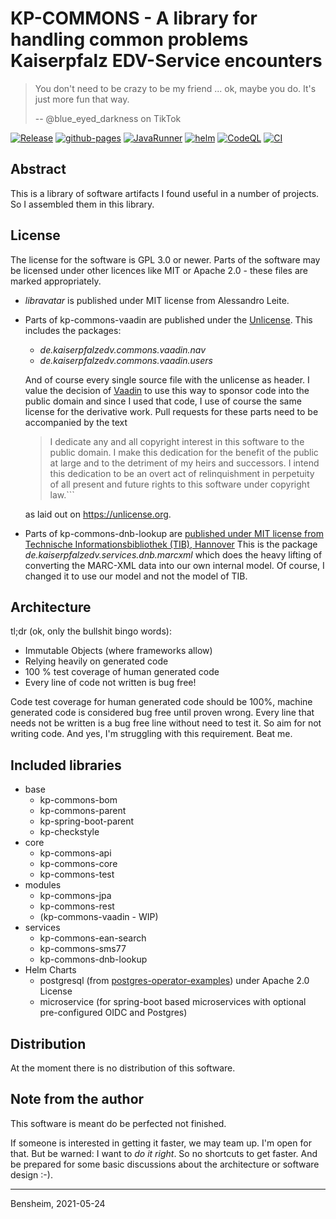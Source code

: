 # KP-COMMONS - A library for handling common problems Kaiserpfalz EDV-Service encounters

> You don't need to be crazy to be my friend ... ok, maybe you do. It's just more fun that way.
>
> -- @blue_eyed_darkness on TikTok

[![Release](https://github.com/KaiserpfalzEDV/kp-commons/actions/workflows/release.yml/badge.svg)](https://github.com/KaiserpfalzEDV/kp-commons/actions/workflows/release.yml)
[![github-pages](https://github.com/KaiserpfalzEDV/kp-commons/actions/workflows/github-pages.yml/badge.svg)](https://github.com/KaiserpfalzEDV/kp-commons/actions/workflows/github-pages.yml)
[![JavaRunner](https://github.com/KaiserpfalzEDV/kp-commons/actions/workflows/build-and-publish-java-runner-to-quay.yml/badge.svg)](https://github.com/KaiserpfalzEDV/kp-commons/actions/workflows/build-and-publish-java-runner-to-quay.yml)
[![helm](https://github.com/KaiserpfalzEDV/kp-commons/actions/workflows/publish-helm-webserice.yml/badge.svg)](https://github.com/KaiserpfalzEDV/kp-commons/actions/workflows/publish-helm-webserice.yml)
[![CodeQL](https://github.com/KaiserpfalzEDV/kp-commons/actions/workflows/codeql-analysis.yml/badge.svg)](https://github.com/KaiserpfalzEDV/kp-commons/actions/workflows/codeql-analysis.yml)
[![CI](https://github.com/KaiserpfalzEDV/kp-commons/actions/workflows/ci.yml/badge.svg)](https://github.com/KaiserpfalzEDV/kp-commons/actions/workflows/ci.yml)

## Abstract

This is a library of software artifacts I found useful in a number of projects.
So I assembled them in this library.

## License

The license for the software is GPL 3.0 or newer.
Parts of the software may be licensed under other licences like MIT or Apache 2.0 - these files are marked appropriately.

* _libravatar_ is published under MIT license from Alessandro Leite.
* Parts of kp-commons-vaadin are published under the [Unlicense](https://unlicense.org).
  This includes the packages:
  * _de.kaiserpfalzedv.commons.vaadin.nav_
  * _de.kaiserpfalzedv.commons.vaadin.users_

  And of course every single source file with the unlicense as header.
  I value the decision of [Vaadin](https://vaadin.com) to use this way to sponsor code into the public domain and since I used that code, I use of course the same license for the derivative work.
  Pull requests for these parts need to be accompanied by the text

  > I dedicate any and all copyright interest in this software to the
  > public domain. I make this dedication for the benefit of the public at
  > large and to the detriment of my heirs and successors. I intend this
  > dedication to be an overt act of relinquishment in perpetuity of all
  > present and future rights to this software under copyright law.```

  as laid out on https://unlicense.org.
* Parts of kp-commons-dnb-lookup are [published under MIT license from Technische Informationsbibliothek (TIB), Hannover](https://github.com/TIBHannover/library-profile-service)
  This is the package _de.kaiserpfalzedv.services.dnb.marcxml_ which does the heavy lifting of converting the MARC-XML data into our own internal model.
  Of course, I changed it to use our model and not the model of TIB.

## Architecture

tl;dr (ok, only the bullshit bingo words):

* Immutable Objects (where frameworks allow)
* Relying heavily on generated code
* 100 % test coverage of human generated code
* Every line of code not written is bug free!

Code test coverage for human generated code should be 100%, machine generated code is considered bug free until proven wrong.
Every line that needs not be written is a bug free line without need to test it.
So aim for not writing code.
And yes, I'm struggling with this requirement.
Beat me.

## Included libraries

* base
  * kp-commons-bom
  * kp-commons-parent
  * kp-spring-boot-parent
  * kp-checkstyle
* core
  * kp-commons-api
  * kp-commons-core
  * kp-commons-test
* modules
  * kp-commons-jpa
  * kp-commons-rest
  * (kp-commons-vaadin - WIP)
* services
  * kp-commons-ean-search
  * kp-commons-sms77
  * kp-commons-dnb-lookup
* Helm Charts
  * postgresql (from [postgres-operator-examples](https://github.com/CrunchyData/postgres-operator-examples.git)) under Apache 2.0 License
  * microservice (for spring-boot based microservices with optional pre-configured OIDC and Postgres)

## Distribution

At the moment there is no distribution of this software.

## Note from the author

This software is meant do be perfected not finished.

If someone is interested in getting it faster, we may team up.
I'm open for that.
But be warned: I want to _do it right_.
So no shortcuts to get faster.
And be prepared for some basic discussions about the architecture or software design :-).

---
Bensheim, 2021-05-24
